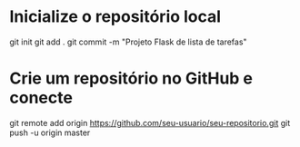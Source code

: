 # Inicialize o repositório local
git init
git add .
git commit -m "Projeto Flask de lista de tarefas"

# Crie um repositório no GitHub e conecte
git remote add origin https://github.com/seu-usuario/seu-repositorio.git
git push -u origin master
